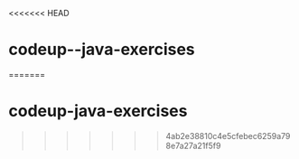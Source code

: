 <<<<<<< HEAD
# codeup--java-exercises
=======
# codeup-java-exercises
>>>>>>> 4ab2e38810c4e5cfebec6259a798e7a27a21f5f9
